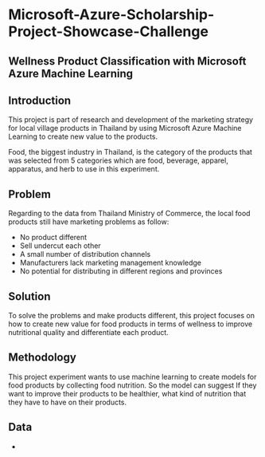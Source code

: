 # Microsoft-Azure-Scholarship-Project-Showcase-Challenge

## Wellness Product Classification with Microsoft Azure Machine Learning

## Introduction
This project is part of research and development of the marketing strategy for local village products in Thailand by using Microsoft Azure Machine Learning to create new value to the products. 

Food, the biggest industry in Thailand, is the category of the products that was selected from 5 categories which are food, beverage, apparel, apparatus, and herb to use in this experiment. 

## Problem
Regarding to the data from Thailand Ministry of Commerce, the local food products still have marketing problems as follow:
- No product different
- Sell undercut each other
- A small number of distribution channels
- Manufacturers lack marketing management knowledge
- No potential for distributing in different regions and provinces

## Solution
To solve the problems and make products different, this project focuses on how to create new value for food products in terms of wellness to improve nutritional quality and differentiate each product.

## Methodology
This project experiment wants to use machine learning to create models for food products by collecting food nutrition.
So the model can suggest If they want to improve their products to be healthier, what kind of nutrition that they have to have on their products.

## Data
-
